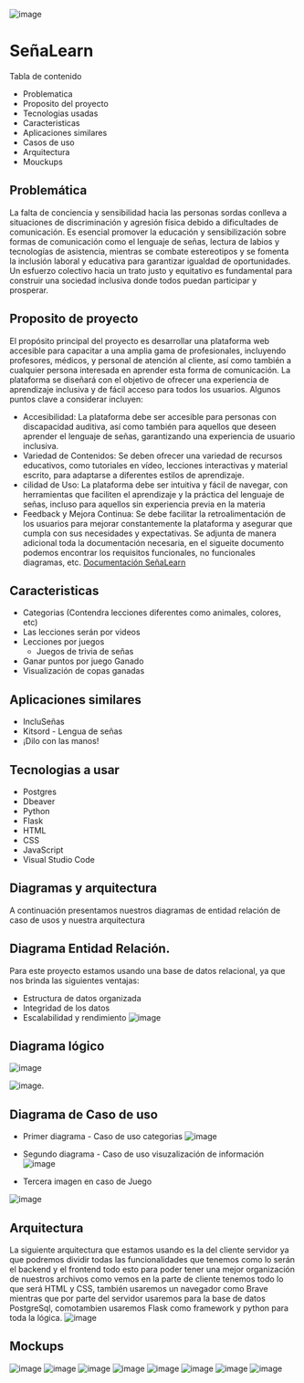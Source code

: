 
![image](https://github.com/eluqm/CS2024-1Grupo03/assets/113551408/d62517ed-f96e-4dde-80a2-d527989edcc3)

# SeñaLearn

Tabla de contenido 
- Problematica
- Proposito del proyecto
- Tecnologias usadas
- Caracteristicas
- Aplicaciones similares
- Casos de uso
- Arquitectura
- Mouckups
## Problemática
La falta de conciencia y sensibilidad hacia las personas sordas conlleva a situaciones de discriminación y agresión física debido a dificultades de comunicación. Es esencial promover la educación y sensibilización sobre formas de comunicación como el lenguaje de señas, lectura de labios y tecnologías de asistencia, mientras se combate estereotipos y se fomenta la inclusión laboral y educativa para garantizar igualdad de oportunidades. Un esfuerzo colectivo hacia un trato justo y equitativo es fundamental para construir una sociedad inclusiva donde todos puedan participar y prosperar.

## Proposito de proyecto

El propósito principal del proyecto es desarrollar una plataforma web accesible para capacitar a una amplia gama de profesionales, incluyendo profesores, médicos, y personal de atención al cliente, así como también a cualquier persona interesada en aprender esta forma de comunicación. La plataforma se diseñará con el objetivo de ofrecer una experiencia de aprendizaje inclusiva y de fácil acceso para todos los usuarios. Algunos puntos clave a considerar incluyen:

-  Accesibilidad: La plataforma debe ser accesible para personas con discapacidad auditiva, así como también para aquellos que deseen aprender el lenguaje de señas, garantizando una experiencia de usuario inclusiva.
-   Variedad de Contenidos: Se deben ofrecer una variedad de recursos educativos, como tutoriales en vídeo, lecciones interactivas y material escrito, para adaptarse a diferentes estilos de aprendizaje.
-  cilidad de Uso: La plataforma debe ser intuitiva y fácil de navegar, con herramientas que faciliten el aprendizaje y la práctica del lenguaje de señas, incluso para aquellos sin experiencia previa en la materia
-  Feedback y Mejora Continua: Se debe facilitar la retroalimentación de los usuarios para mejorar constantemente la plataforma y asegurar que cumpla con sus necesidades y expectativas.
Se adjunta de manera adicional toda la documentación necesaria, en el sigueite documento podemos encontrar los requisitos funcionales, no funcionales diagramas, etc.
[Documentación SeñaLearn](https://docs.google.com/document/d/1vtkJlw0SmdXi9zPXW3UvnKD2phmj4ByPPY6GJV_EvAQ/edit?usp=sharing)


## Caracteristicas
- Categorias (Contendra lecciones diferentes como animales, colores, etc)
- Las lecciones serán por videos
- Lecciones por juegos
   - Juegos de trivia de señas
- Ganar puntos por juego Ganado
- Visualización de copas ganadas
## Aplicaciones similares
- IncluSeñas
- Kitsord - Lengua de señas
- ¡Dilo con las manos!
## Tecnologias a usar
- Postgres
- Dbeaver
- Python
- Flask
- HTML
- CSS
- JavaScript
- Visual Studio Code
## Diagramas y arquitectura
A continuación presentamos nuestros diagramas de entidad relación de caso de usos y nuestra arquitectura
## Diagrama Entidad Relación.
Para este proyecto estamos usando una base de datos relacional, ya que nos brinda las siguientes ventajas:
- Estructura de datos organizada
- Integridad de los datos
- Escalabilidad y rendimiento
![image](https://github.com/eluqm/CS2024-1Grupo03/assets/106353782/5110fbf2-c1de-4d26-a48b-947d0dc4adb9)

## Diagrama lógico
![image](https://github.com/eluqm/CS2024-1Grupo03/assets/106353782/a514bcbf-677d-415d-aeb4-b0fa4634aa71)

![image](https://github.com/eluqm/CS2024-1Grupo03/assets/106353782/1b87d425-1b15-47da-9a27-e4a62dd10a25).

## Diagrama de Caso de uso
- Primer diagrama - Caso de uso categorias
![image](https://github.com/eluqm/CS2024-1Grupo03/assets/113551408/76c17e7d-509e-402a-b6b0-24effadf70be)
- Segundo diagrama - Caso de uso visuzalización de información
![image](https://github.com/eluqm/CS2024-1Grupo03/assets/113551408/b70e40b8-b8ea-43f9-bd67-37f81db71074)

- Tercera imagen en caso de Juego








![image](https://github.com/eluqm/CS2024-1Grupo03/assets/113551408/c1421e10-17e5-413d-b242-c5d171c933a6)



## Arquitectura
La siguiente arquitectura que estamos usando es la del cliente servidor ya que podremos dividir todas las funcionalidades que tenemos como lo serán el backend y el frontend todo esto para poder tener una mejor organización de nuestros archivos como vemos en la parte de cliente tenemos todo lo que será HTML y  CSS, también usaremos un navegador como Brave mientras que por parte del servidor usaremos para la base de datos PostgreSql, comotambien usaremos Flask como framework y python para toda la lógica.
![image](https://github.com/eluqm/CS2024-1Grupo03/assets/113551408/5ffccc79-41dc-4672-bcb8-a57e406f5c17)


## Mockups
![image](https://github.com/eluqm/CS2024-1Grupo03/assets/106353782/98da415d-a548-4a4c-985a-a1534a192416)
![image](https://github.com/eluqm/CS2024-1Grupo03/assets/106353782/cd8590a7-3b7c-4a33-8833-e24fb3cabac2)
![image](https://github.com/eluqm/CS2024-1Grupo03/assets/106353782/fdf7327a-d7bc-4ad2-a768-8990b1516a69)
![image](https://github.com/eluqm/CS2024-1Grupo03/assets/106353782/1fe2b6ea-0d88-492d-a9af-414226ad4643)
![image](https://github.com/eluqm/CS2024-1Grupo03/assets/106353782/3875405a-97a9-4706-8850-ac0fa04d35f8)
![image](https://github.com/eluqm/CS2024-1Grupo03/assets/106353782/42bb40a1-2231-4f36-9b66-19e0bc1161c3)
![image](https://github.com/eluqm/CS2024-1Grupo03/assets/106353782/1448bcda-5450-4c1f-805f-f15b3c23f6b3)
![image](https://github.com/eluqm/CS2024-1Grupo03/assets/106353782/03b119b3-4135-4ae9-b579-247228fbb1d5)
